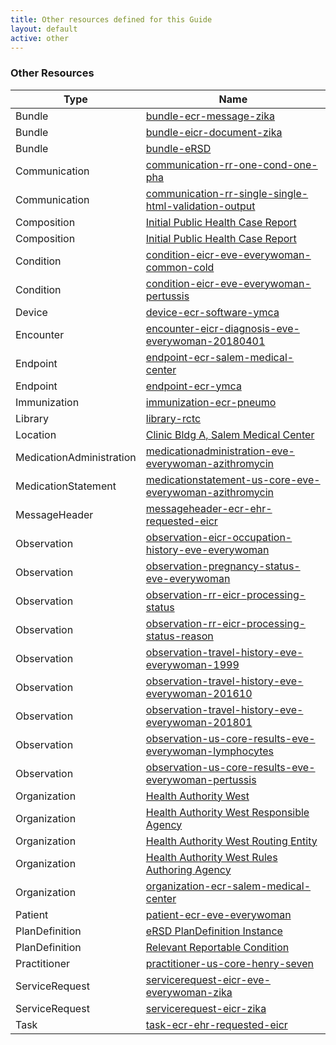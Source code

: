 ```yaml
---
title: Other resources defined for this Guide
layout: default
active: other
---
```


<!-- { :.no_toc } -->

<!-- TOC  the css styling for this is \pages\assets\css\project.css under 'markdown-toc'-->

<!-- * Do not remove this line (it will not be displayed)
{:toc} -->

<!-- end TOC -->

### Other Resources

<table>
<thead>
<tr>
<th>Type</th>
<th>Name</th>
</tr>
</thead>
<tbody>
<tr>
<td>Bundle</td>
<td><a href="Bundle-bundle-ecr-message-zika.html">bundle-ecr-message-zika</a></td>
</tr>
<tr>
<td>Bundle</td>
<td><a href="Bundle-bundle-eicr-document-zika.html">bundle-eicr-document-zika</a></td>
</tr>
<tr>
<td>Bundle</td>
<td><a href="Bundle-bundle-eRSD.html">bundle-eRSD</a></td>
</tr>
<tr>
<td>Communication</td>
<td><a href="Communication-communication-rr-one-cond-one-pha.html">communication-rr-one-cond-one-pha</a></td>
</tr>
<tr>
<td>Communication</td>
<td><a href="Communication-communication-rr-single-single-html-validation-output.html">communication-rr-single-single-html-validation-output</a></td>
</tr>
<tr>
<td>Composition</td>
<td><a href="Composition-composition-eicr-zika.html">Initial Public Health Case Report</a></td>
</tr>
<tr>
<td>Composition</td>
<td><a href="Composition-composition-eicr-pertussis-zika.html">Initial Public Health Case Report</a></td>
</tr>
<tr>
<td>Condition</td>
<td><a href="Condition-condition-eicr-eve-everywoman-common-cold.html">condition-eicr-eve-everywoman-common-cold</a></td>
</tr>
<tr>
<td>Condition</td>
<td><a href="Condition-condition-eicr-eve-everywoman-pertussis.html">condition-eicr-eve-everywoman-pertussis</a></td>
</tr>
<tr>
<td>Device</td>
<td><a href="Device-device-ecr-software-ymca.html">device-ecr-software-ymca</a></td>
</tr>
<tr>
<td>Encounter</td>
<td><a href="Encounter-encounter-eicr-diagnosis-eve-everywoman-20180401.html">encounter-eicr-diagnosis-eve-everywoman-20180401</a></td>
</tr>
<tr>
<td>Endpoint</td>
<td><a href="Endpoint-endpoint-ecr-salem-medical-center.html">endpoint-ecr-salem-medical-center</a></td>
</tr>
<tr>
<td>Endpoint</td>
<td><a href="Endpoint-endpoint-ecr-ymca.html">endpoint-ecr-ymca</a></td>
</tr>
<tr>
<td>Immunization</td>
<td><a href="Immunization-immunization-ecr-pneumo.html">immunization-ecr-pneumo</a></td>
</tr>
<tr>
<td>Library</td>
<td><a href="Library-library-rctc.html">library-rctc</a></td>
</tr>
<tr>
<td>Location</td>
<td><a href="Location-location-ecr-salem-medical-center.html">Clinic Bldg A, Salem Medical Center</a></td>
</tr>
<tr>
<td>MedicationAdministration</td>
<td><a href="MedicationAdministration-medicationadministration-eve-everywoman-azithromycin.html">medicationadministration-eve-everywoman-azithromycin</a></td>
</tr>
<tr>
<td>MedicationStatement</td>
<td><a href="MedicationStatement-medicationstatement-us-core-eve-everywoman-azithromycin.html">medicationstatement-us-core-eve-everywoman-azithromycin</a></td>
</tr>
<tr>
<td>MessageHeader</td>
<td><a href="MessageHeader-messageheader-ecr-ehr-requested-eicr.html">messageheader-ecr-ehr-requested-eicr</a></td>
</tr>
<tr>
<td>Observation</td>
<td><a href="Observation-observation-eicr-occupation-history-eve-everywoman.html">observation-eicr-occupation-history-eve-everywoman</a></td>
</tr>
<tr>
<td>Observation</td>
<td><a href="Observation-observation-pregnancy-status-eve-everywoman.html">observation-pregnancy-status-eve-everywoman</a></td>
</tr>
<tr>
<td>Observation</td>
<td><a href="Observation-observation-rr-eicr-processing-status.html">observation-rr-eicr-processing-status</a></td>
</tr>
<tr>
<td>Observation</td>
<td><a href="Observation-observation-rr-eicr-processing-status-reason.html">observation-rr-eicr-processing-status-reason</a></td>
</tr>
<tr>
<td>Observation</td>
<td><a href="Observation-observation-travel-history-eve-everywoman-1999.html">observation-travel-history-eve-everywoman-1999</a></td>
</tr>
<tr>
<td>Observation</td>
<td><a href="Observation-observation-travel-history-eve-everywoman-201610.html">observation-travel-history-eve-everywoman-201610</a></td>
</tr>
<tr>
<td>Observation</td>
<td><a href="Observation-observation-travel-history-eve-everywoman-201801.html">observation-travel-history-eve-everywoman-201801</a></td>
</tr>
<tr>
<td>Observation</td>
<td><a href="Observation-observation-us-core-results-eve-everywoman-lymphocytes.html">observation-us-core-results-eve-everywoman-lymphocytes</a></td>
</tr>
<tr>
<td>Observation</td>
<td><a href="Observation-observation-us-core-results-eve-everywoman-pertussis.html">observation-us-core-results-eve-everywoman-pertussis</a></td>
</tr>
<tr>
<td>Organization</td>
<td><a href="Organization-organization-ecr-health-authority-west.html">Health Authority West</a></td>
</tr>
<tr>
<td>Organization</td>
<td><a href="Organization-organization-rr-responsible-agency-haw.html">Health Authority West Responsible Agency</a></td>
</tr>
<tr>
<td>Organization</td>
<td><a href="Organization-organization-rr-routing-entity-haw.html">Health Authority West Routing Entity</a></td>
</tr>
<tr>
<td>Organization</td>
<td><a href="Organization-organization-rr-rules-authoring-agency-haw.html">Health Authority West Rules Authoring Agency</a></td>
</tr>
<tr>
<td>Organization</td>
<td><a href="Organization-organization-ecr-salem-medical-center.html">organization-ecr-salem-medical-center</a></td>
</tr>
<tr>
<td>Patient</td>
<td><a href="Patient-patient-ecr-eve-everywoman.html">patient-ecr-eve-everywoman</a></td>
</tr>
<tr>
<td>PlanDefinition</td>
<td><a href="PlanDefinition-plandefinition-ersd-instance.html">eRSD PlanDefinition Instance</a></td>
</tr>
<tr>
<td>PlanDefinition</td>
<td><a href="PlanDefinition-plandefinition-rr-relevant-reportable-condition.html">Relevant Reportable Condition</a></td>
</tr>
<tr>
<td>Practitioner</td>
<td><a href="Practitioner-practitioner-us-core-henry-seven.html">practitioner-us-core-henry-seven</a></td>
</tr>
<tr>
<td>ServiceRequest</td>
<td><a href="ServiceRequest-servicerequest-eicr-eve-everywoman-zika.html">servicerequest-eicr-eve-everywoman-zika</a></td>
</tr>
<tr>
<td>ServiceRequest</td>
<td><a href="ServiceRequest-servicerequest-eicr-zika.html">servicerequest-eicr-zika</a></td>
</tr>
<tr>
<td>Task</td>
<td><a href="Task-task-ecr-ehr-requested-eicr.html">task-ecr-ehr-requested-eicr</a></td>
</tr>
</tbody>
</table>
